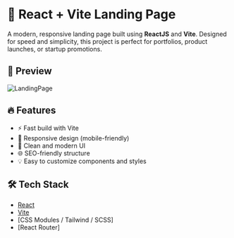 
# 🚀 React + Vite Landing Page
A modern, responsive landing page built using **ReactJS** and **Vite**. Designed for speed and simplicity, this project is perfect for portfolios, product launches, or startup promotions.

## 📸 Preview
![LandingPage](https://github.com/user-attachments/assets/9e9a3450-82f6-4b90-98f0-cc8d44a1d67d)

## 🔥 Features
- ⚡️ Fast build with Vite
- 📱 Responsive design (mobile-friendly)
- 🎨 Clean and modern UI
- 🌐 SEO-friendly structure
- 💡 Easy to customize components and styles

## 🛠️ Tech Stack
- [React](https://reactjs.org/)
- [Vite](https://vitejs.dev/)
- [CSS Modules / Tailwind / SCSS]
- [React Router]


